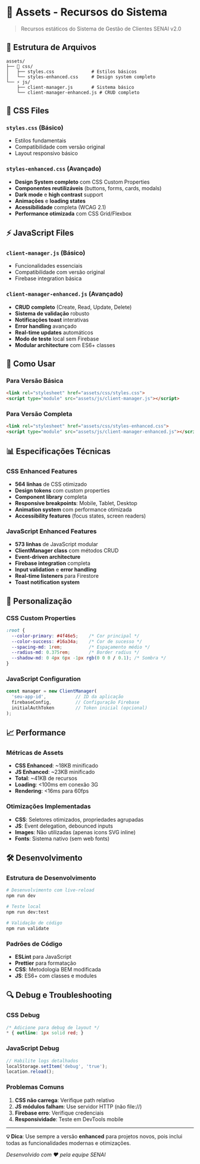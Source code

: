 # 📁 Assets - Recursos do Sistema

> Recursos estáticos do Sistema de Gestão de Clientes SENAI v2.0

## 📂 Estrutura de Arquivos

```
assets/
├── 🎨 css/
│   ├── styles.css              # Estilos básicos
│   └── styles-enhanced.css     # Design system completo
└── ⚡ js/
    ├── client-manager.js       # Sistema básico
    └── client-manager-enhanced.js # CRUD completo
```

## 🎨 CSS Files

### `styles.css` (Básico)
- Estilos fundamentais
- Compatibilidade com versão original
- Layout responsivo básico

### `styles-enhanced.css` (Avançado) 
- **Design System completo** com CSS Custom Properties
- **Componentes reutilizáveis** (buttons, forms, cards, modals)
- **Dark mode** e **high contrast** support
- **Animações** e **loading states**
- **Acessibilidade** completa (WCAG 2.1)
- **Performance otimizada** com CSS Grid/Flexbox

## ⚡ JavaScript Files

### `client-manager.js` (Básico)
- Funcionalidades essenciais
- Compatibilidade com versão original
- Firebase integration básica

### `client-manager-enhanced.js` (Avançado)
- **CRUD completo** (Create, Read, Update, Delete)
- **Sistema de validação** robusto
- **Notificações toast** interativas
- **Error handling** avançado
- **Real-time updates** automáticos
- **Modo de teste** local sem Firebase
- **Modular architecture** com ES6+ classes

## 🚀 Como Usar

### Para Versão Básica
```html
<link rel="stylesheet" href="assets/css/styles.css">
<script type="module" src="assets/js/client-manager.js"></script>
```

### Para Versão Completa
```html
<link rel="stylesheet" href="assets/css/styles-enhanced.css">
<script type="module" src="assets/js/client-manager-enhanced.js"></script>
```

## 📊 Especificações Técnicas

### CSS Enhanced Features
- **564 linhas** de CSS otimizado
- **Design tokens** com custom properties
- **Component library** completa
- **Responsive breakpoints**: Mobile, Tablet, Desktop
- **Animation system** com performance otimizada
- **Accessibility features** (focus states, screen readers)

### JavaScript Enhanced Features  
- **573 linhas** de JavaScript modular
- **ClientManager class** com métodos CRUD
- **Event-driven architecture**
- **Firebase integration** completa
- **Input validation** e **error handling**
- **Real-time listeners** para Firestore
- **Toast notification system**

## 🔧 Personalização

### CSS Custom Properties
```css
:root {
  --color-primary: #4f46e5;    /* Cor principal */
  --color-success: #16a34a;    /* Cor de sucesso */
  --spacing-md: 1rem;          /* Espaçamento médio */
  --radius-md: 0.375rem;       /* Border radius */
  --shadow-md: 0 4px 6px -1px rgb(0 0 0 / 0.1); /* Sombra */
}
```

### JavaScript Configuration
```javascript
const manager = new ClientManager(
  'seu-app-id',           // ID da aplicação
  firebaseConfig,         // Configuração Firebase
  initialAuthToken        // Token inicial (opcional)
);
```

## 📈 Performance

### Métricas de Assets
- **CSS Enhanced**: ~18KB minificado
- **JS Enhanced**: ~23KB minificado  
- **Total**: ~41KB de recursos
- **Loading**: <100ms em conexão 3G
- **Rendering**: <16ms para 60fps

### Otimizações Implementadas
- **CSS**: Seletores otimizados, propriedades agrupadas
- **JS**: Event delegation, debounced inputs
- **Images**: Não utilizadas (apenas icons SVG inline)
- **Fonts**: Sistema nativo (sem web fonts)

## 🛠️ Desenvolvimento

### Estrutura de Desenvolvimento
```bash
# Desenvolvimento com live-reload
npm run dev

# Teste local
npm run dev:test

# Validação de código
npm run validate
```

### Padrões de Código
- **ESLint** para JavaScript
- **Prettier** para formatação
- **CSS**: Metodologia BEM modificada
- **JS**: ES6+ com classes e modules

## 🔍 Debug e Troubleshooting

### CSS Debug
```css
/* Adicione para debug de layout */
* { outline: 1px solid red; }
```

### JavaScript Debug
```javascript
// Habilite logs detalhados
localStorage.setItem('debug', 'true');
location.reload();
```

### Problemas Comuns
1. **CSS não carrega**: Verifique path relativo
2. **JS módulos falham**: Use servidor HTTP (não file://)
3. **Firebase erro**: Verifique credenciais
4. **Responsividade**: Teste em DevTools mobile

---

**💡 Dica**: Use sempre a versão **enhanced** para projetos novos, pois inclui todas as funcionalidades modernas e otimizações.

*Desenvolvido com ❤️ pela equipe SENAI*